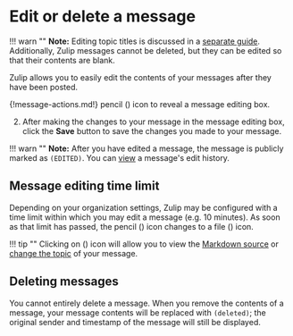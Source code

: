 # Edit or delete a message

!!! warn ""
    **Note:** Editing topic titles is discussed in a
    [separate guide](/help/change-the-topic-of-a-message). Additionally, Zulip
    messages cannot be deleted, but they can be edited so that their contents
    are blank.

Zulip allows you to easily edit the contents of your messages after they have
been posted.

{!message-actions.md!} pencil (<i class="fa fa-pencil" aria-hidden="true"></i>)
icon to reveal a message editing box.

2. After making the changes to your message in the message editing box, click
the **Save** button to save the changes you made to your message.

!!! warn ""
    **Note:** After you have edited a message, the message is publicly marked as
    `(EDITED)`. You can [view](/help/view-a-messages-edit-history) a message's
    edit history.

## Message editing time limit

Depending on your organization settings, Zulip may be configured with a time
limit within which you may edit a message (e.g. 10 minutes). As soon as that
limit has passed, the pencil (<i class="fa fa-pencil" aria-hidden="true"></i>)
icon changes to a file (<i class="fa fa-file-text" aria-hidden="true"></i>) icon.

!!! tip ""
    Clicking on (<i class="fa fa-file-text" aria-hidden="true"></i>) icon will
    allow you to view the [Markdown source](/help/view-the-markdown-source-of-a-message)
    or [change the topic](/help/change-the-topic-of-a-message) of your message.

## Deleting messages

You cannot entirely delete a message. When you remove the contents of a message,
your message contents will be replaced with `(deleted)`; the original sender and
timestamp of the message will still be displayed.
